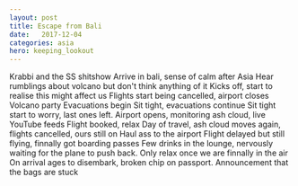 ```yaml
---
layout: post
title: Escape from Bali
date:   2017-12-04
categories: asia
hero: keeping_lookout
---
```


Krabbi and the SS shitshow
Arrive in bali, sense of calm after Asia
Hear rumblings about volcano but don't think anything of it
Kicks off, start to realise this might affect us
Flights start being cancelled, airport closes
Volcano party
Evacuations begin
Sit tight, evacuations continue
Sit tight start to worry, last ones left.
Airport opens, monitoring ash cloud, live YouTube feeds
Flight booked, relax
Day of travel, ash cloud moves again, flights cancelled, ours still on
Haul ass to the airport
Flight delayed but still flying, finnally got boarding passes
Few drinks in the lounge, nervously waiting for the plane to push back.
Only relax once we are finnally in the air
On arrival ages to disembark, broken chip on passport. Announcement that the bags are stuck
